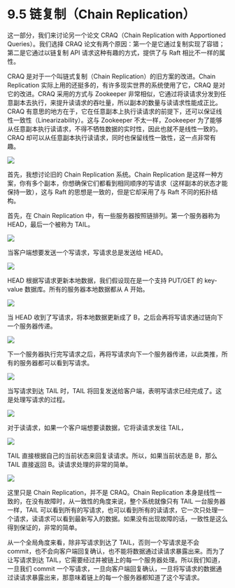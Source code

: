 # 9.5 链复制（Chain Replication）

这一部分，我们来讨论另一个论文 CRAQ（Chain Replication with Apportioned Queries）。我们选择 CRAQ 论文有两个原因：第一个是它通过复制实现了容错；第二是它通过以链复制 API 请求这种有趣的方式，提供了与 Raft 相比不一样的属性。

CRAQ 是对于一个叫链式复制（Chain Replication）的旧方案的改进。Chain Replication 实际上用的还挺多的，有许多现实世界的系统使用了它，CRAQ 是对它的改进。CRAQ 采用的方式与 Zookeeper 非常相似，它通过将读请求分发到任意副本去执行，来提升读请求的吞吐量，所以副本的数量与读请求性能成正比。CRAQ 有意思的地方在于，它在任意副本上执行读请求的前提下，还可以保证线性一致性（Linearizability）。这与 Zookeeper 不太一样，Zookeeper 为了能够从任意副本执行读请求，不得不牺牲数据的实时性，因此也就不是线性一致的。CRAQ 却可以从任意副本执行读请求，同时也保留线性一致性，这一点非常有趣。

![](<../assets/image (299).png>)

首先，我想讨论旧的 Chain Replication 系统。Chain Replication 是这样一种方案，你有多个副本，你想确保它们都看到相同顺序的写请求（这样副本的状态才能保持一致），这与 Raft 的思想是一致的，但是它却采用了与 Raft 不同的拓扑结构。

首先，在 Chain Replication 中，有一些服务器按照链排列。第一个服务器称为 HEAD，最后一个被称为 TAIL。

![](<../assets/image (300).png>)

当客户端想要发送一个写请求，写请求总是发送给 HEAD。

![](<../assets/image (301).png>)

HEAD 根据写请求更新本地数据，我们假设现在是一个支持 PUT/GET 的 key-value 数据库。所有的服务器本地数据都从 A 开始。

![](<../assets/image (302).png>)

当 HEAD 收到了写请求，将本地数据更新成了 B，之后会再将写请求通过链向下一个服务器传递。

![](<../assets/image (303).png>)

下一个服务器执行完写请求之后，再将写请求向下一个服务器传递，以此类推，所有的服务器都可以看到写请求。

![](<../assets/image (304).png>)

当写请求到达 TAIL 时，TAIL 将回复发送给客户端，表明写请求已经完成了。这是处理写请求的过程。

![](<../assets/image (305).png>)

对于读请求，如果一个客户端想要读数据，它将读请求发往 TAIL，

![](<../assets/image (306).png>)

TAIL 直接根据自己的当前状态来回复读请求。所以，如果当前状态是 B，那么 TAIL 直接返回 B。读请求处理的非常的简单。

![](<../assets/image (307).png>)

这里只是 Chain Replication，并不是 CRAQ。Chain Replication 本身是线性一致的，在没有故障时，从一致性的角度来说，整个系统就像只有 TAIL 一台服务器一样，TAIL 可以看到所有的写请求，也可以看到所有的读请求，它一次只处理一个请求，读请求可以看到最新写入的数据。如果没有出现故障的话，一致性是这么得到保证的，非常的简单。

从一个全局角度来看，除非写请求到达了 TAIL，否则一个写请求是不会 commit，也不会向客户端回复确认，也不能将数据通过读请求暴露出来。而为了让写请求到达 TAIL，它需要经过并被链上的每一个服务器处理。所以我们知道，一旦我们 commit 一个写请求，一旦向客户端回复确认，一旦将写请求的数据通过读请求暴露出来，那意味着链上的每一个服务器都知道了这个写请求。
